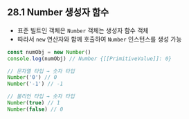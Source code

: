 ## 28.1 Number 생성자 함수

- 표준 빌트인 객체은 `Number` 객체는 생성자 함수 객체
- 따라서 `new` 연산자와 함께 호출하여 `Number` 인스턴스를 생성 가능

```js
const numObj = new Number()
console.log(numObj) // Number {[[PrimitiveValue]]: 0}

// 문자열 타입 → 숫자 타입
Number('0') // 0
Number('-1') // -1

// 불리언 타입 → 숫자 타입
Number(true) // 1
Number(false) // 0
```